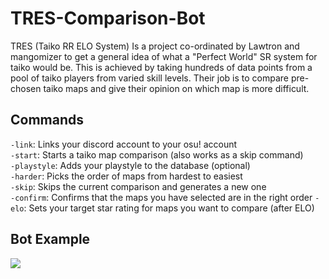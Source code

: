# TRES-Comparison-Bot
TRES (Taiko RR ELO System) Is a project co-ordinated by Lawtron and mangomizer to get a general idea of what a "Perfect World" SR system for taiko would be. This is achieved by taking hundreds of data points from a pool of taiko players from varied skill levels. Their job is to compare pre-chosen taiko maps and give their opinion on which map is more difficult.

## Commands
`-link`: Links your discord account to your osu! account  
`-start`: Starts a taiko map comparison (also works as a skip command)  
`-playstyle`: Adds your playstyle to the database (optional)  
`-harder`: Picks the order of maps from hardest to easiest  
`-skip`: Skips the current comparison and generates a new one  
`-confirm`: Confirms that the maps you have selected are in the right order 
`-elo`: Sets your target star rating for maps you want to compare (after ELO)

## Bot Example
![](https://i.imgur.com/NygrhSk.png)
